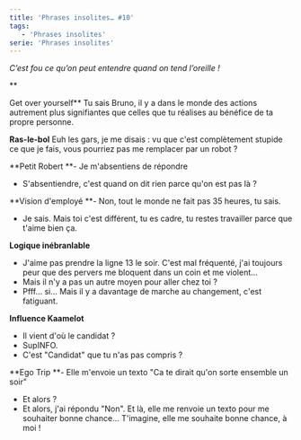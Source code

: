 ```yaml
---
title: 'Phrases insolites… #10'
tags:
   - 'Phrases insolites'
serie: 'Phrases insolites'
---
```


_C’est fou ce qu’on peut entendre quand on tend l’oreille&nbsp;!_

\*\*<!-- more -->

Get over yourself\*\* Tu sais Bruno, il y a dans le monde des actions autrement
plus signifiantes que celles que tu réalises au bénéfice de ta propre personne.

**Ras-le-bol** Euh les gars, je me disais&nbsp;: vu que c'est complètement
stupide ce que je fais, vous pourriez pas me remplacer par un robot&nbsp;?

**Petit Robert **- Je m'absentiens de répondre

-   S'absentiendre, c'est quand on dit rien parce qu'on est pas là&nbsp;?

**Vision d'employé **- Non, tout le monde ne fait pas 35 heures, tu sais.

-   Je sais. Mais toi c'est différent, tu es cadre, tu restes travailler parce
    que t'aime bien ça.

**Logique inébranlable**

-   J'aime pas prendre la ligne 13 le soir. C'est mal fréquenté, j'ai toujours
    peur que des pervers me bloquent dans un coin et me violent…
-   Mais il n'y a pas un autre moyen pour aller chez toi&nbsp;?
-   Pfff… si… Mais il y a davantage de marche au changement, c'est fatiguant.

**Influence Kaamelot**

-   Il vient d'où le candidat&nbsp;?
-   SupINFO.
-   C'est "Candidat" que tu n'as pas compris&nbsp;?

**Ego Trip **- Elle m'envoie un texto "Ca te dirait qu'on sorte ensemble un
soir"

-   Et alors&nbsp;?
-   Et alors, j'ai répondu "Non". Et là, elle me renvoie un texto pour me
    souhaiter bonne chance… T'imagine, elle me souhaite bonne chance, à
    moi&nbsp;!
